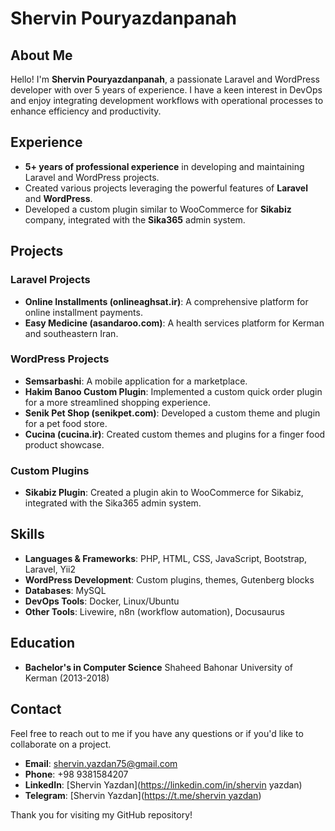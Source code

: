 # Shervin Pouryazdanpanah

## About Me

Hello! I'm **Shervin Pouryazdanpanah**, a passionate Laravel and WordPress developer with over 5 years of experience. I have a keen interest in DevOps and enjoy integrating development workflows with operational processes to enhance efficiency and productivity.

## Experience

- **5+ years of professional experience** in developing and maintaining Laravel and WordPress projects.
- Created various projects leveraging the powerful features of **Laravel** and **WordPress**.
- Developed a custom plugin similar to WooCommerce for **Sikabiz** company, integrated with the **Sika365** admin system.

## Projects

### Laravel Projects

- **Online Installments (onlineaghsat.ir)**: A comprehensive platform for online installment payments.
- **Easy Medicine (asandaroo.com)**: A health services platform for Kerman and southeastern Iran.

### WordPress Projects

- **Semsarbashi**: A mobile application for a marketplace.
- **Hakim Banoo Custom Plugin**: Implemented a custom quick order plugin for a more streamlined shopping experience.
- **Senik Pet Shop (senikpet.com)**: Developed a custom theme and plugin for a pet food store.
- **Cucina (cucina.ir)**: Created custom themes and plugins for a finger food product showcase.

### Custom Plugins

- **Sikabiz Plugin**: Created a plugin akin to WooCommerce for Sikabiz, integrated with the Sika365 admin system.

## Skills

- **Languages & Frameworks**: PHP, HTML, CSS, JavaScript, Bootstrap, Laravel, Yii2
- **WordPress Development**: Custom plugins, themes, Gutenberg blocks
- **Databases**: MySQL
- **DevOps Tools**: Docker, Linux/Ubuntu
- **Other Tools**: Livewire, n8n (workflow automation), Docusaurus

## Education

- **Bachelor's in Computer Science**
  Shaheed Bahonar University of Kerman (2013-2018)

## Contact

Feel free to reach out to me if you have any questions or if you'd like to collaborate on a project.

- **Email**: [shervin.yazdan75@gmail.com](mailto:shervin.yazdan75@gmail.com)
- **Phone**: +98 9381584207
- **LinkedIn**: [Shervin Yazdan](https://linkedin.com/in/shervin yazdan)
- **Telegram**: [Shervin Yazdan]([https://t.me/shervin yazdan](https://t.me/shervinpouryazdanpanah))

Thank you for visiting my GitHub repository!
